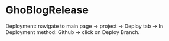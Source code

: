 # GhoBlogRelease

Deployment: navigate to main page -> project -> Deploy tab -> In Deployment method: Github -> click on Deploy Branch.
